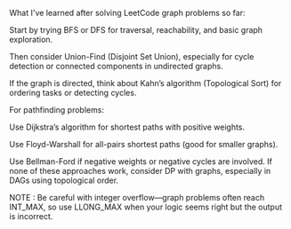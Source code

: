What I've learned after solving LeetCode graph problems so far:

Start by trying BFS or DFS for traversal, reachability, and basic graph exploration.

Then consider Union-Find (Disjoint Set Union), especially for cycle detection or connected components in undirected graphs.

If the graph is directed, think about Kahn’s algorithm (Topological Sort) for ordering tasks or detecting cycles.

For pathfinding problems:

Use Dijkstra’s algorithm for shortest paths with positive weights.

Use Floyd-Warshall for all-pairs shortest paths (good for smaller graphs).

Use Bellman-Ford if negative weights or negative cycles are involved.
If none of these approaches work, consider DP with graphs, especially in DAGs using topological order.

NOTE : Be careful with integer overflow—graph problems often reach INT_MAX, so use LLONG_MAX when your logic seems right but the output is incorrect.
